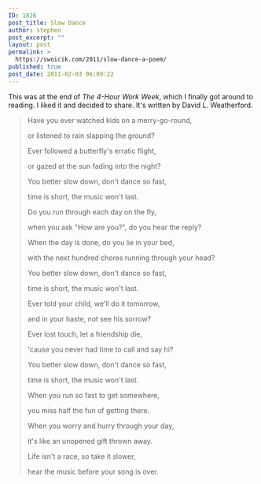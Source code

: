 ```yaml
---
ID: 1826
post_title: Slow Dance
author: stephen
post_excerpt: ""
layout: post
permalink: >
  https://swoicik.com/2011/slow-dance-a-poem/
published: true
post_date: 2011-02-03 06:09:22
---
```

This was at the end of <em>The 4-Hour Work Week</em>, which I finally got around to reading. I liked it and decided to share. It's written by David L. Weatherford.
<blockquote>Have you ever watched kids on a merry-go-round,

or listened to rain slapping the ground?

Ever followed a butterfly's erratic flight,

or gazed at the sun fading into the night?

You better slow down, don't dance so fast,

time is short, the music won't last.

Do you run through each day on the fly,

when you ask "How are you?", do you hear the reply?

When the day is done, do you lie in your bed,

with the next hundred chores running through your head?

You better slow down, don't dance so fast,

time is short, the music won't last.

Ever told your child, we'll do it tomorrow,

and in your haste, not see his sorrow?

Ever lost touch, let a friendship die,

'cause you never had time to call and say hi?

You better slow down, don't dance so fast,

time is short, the music won't last.

When you run so fast to get somewhere,

you miss half the fun of getting there.

When you worry and hurry through your day,

it's like an unopened gift thrown away.

Life isn't a race, so take it slower,

hear the music before your song is over.</blockquote>